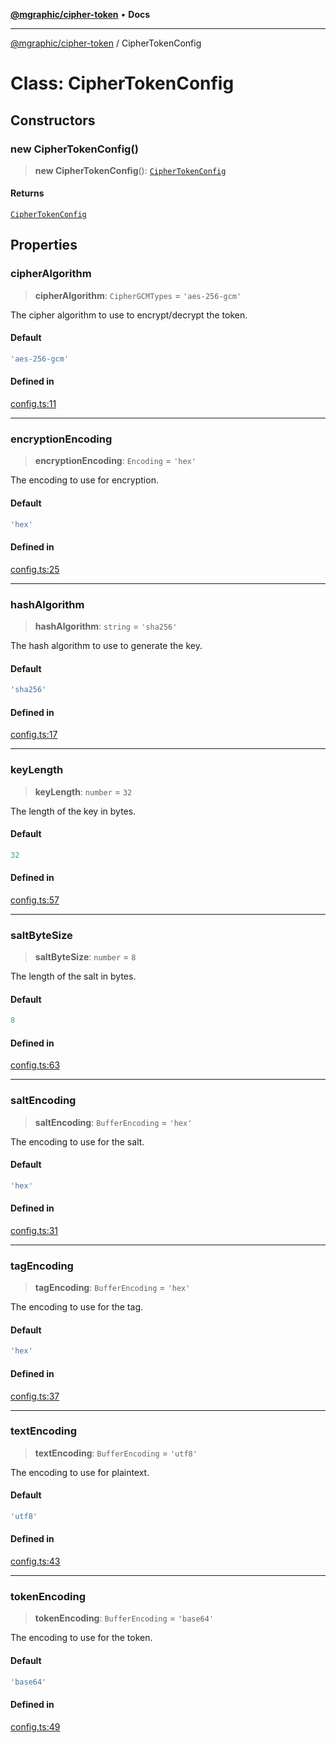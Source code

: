 [**@mgraphic/cipher-token**](../README.md) • **Docs**

***

[@mgraphic/cipher-token](../globals.md) / CipherTokenConfig

# Class: CipherTokenConfig

## Constructors

### new CipherTokenConfig()

> **new CipherTokenConfig**(): [`CipherTokenConfig`](CipherTokenConfig.md)

#### Returns

[`CipherTokenConfig`](CipherTokenConfig.md)

## Properties

### cipherAlgorithm

> **cipherAlgorithm**: `CipherGCMTypes` = `'aes-256-gcm'`

The cipher algorithm to use to encrypt/decrypt the token.

#### Default

```ts
'aes-256-gcm'
```

#### Defined in

[config.ts:11](https://github.com/mgraphic/cipher-token/blob/85f4f780e6a46dc4ef97b9915abc040604b15025/src/config.ts#L11)

***

### encryptionEncoding

> **encryptionEncoding**: `Encoding` = `'hex'`

The encoding to use for encryption.

#### Default

```ts
'hex'
```

#### Defined in

[config.ts:25](https://github.com/mgraphic/cipher-token/blob/85f4f780e6a46dc4ef97b9915abc040604b15025/src/config.ts#L25)

***

### hashAlgorithm

> **hashAlgorithm**: `string` = `'sha256'`

The hash algorithm to use to generate the key.

#### Default

```ts
'sha256'
```

#### Defined in

[config.ts:17](https://github.com/mgraphic/cipher-token/blob/85f4f780e6a46dc4ef97b9915abc040604b15025/src/config.ts#L17)

***

### keyLength

> **keyLength**: `number` = `32`

The length of the key in bytes.

#### Default

```ts
32
```

#### Defined in

[config.ts:57](https://github.com/mgraphic/cipher-token/blob/85f4f780e6a46dc4ef97b9915abc040604b15025/src/config.ts#L57)

***

### saltByteSize

> **saltByteSize**: `number` = `8`

The length of the salt in bytes.

#### Default

```ts
8
```

#### Defined in

[config.ts:63](https://github.com/mgraphic/cipher-token/blob/85f4f780e6a46dc4ef97b9915abc040604b15025/src/config.ts#L63)

***

### saltEncoding

> **saltEncoding**: `BufferEncoding` = `'hex'`

The encoding to use for the salt.

#### Default

```ts
'hex'
```

#### Defined in

[config.ts:31](https://github.com/mgraphic/cipher-token/blob/85f4f780e6a46dc4ef97b9915abc040604b15025/src/config.ts#L31)

***

### tagEncoding

> **tagEncoding**: `BufferEncoding` = `'hex'`

The encoding to use for the tag.

#### Default

```ts
'hex'
```

#### Defined in

[config.ts:37](https://github.com/mgraphic/cipher-token/blob/85f4f780e6a46dc4ef97b9915abc040604b15025/src/config.ts#L37)

***

### textEncoding

> **textEncoding**: `BufferEncoding` = `'utf8'`

The encoding to use for plaintext.

#### Default

```ts
'utf8'
```

#### Defined in

[config.ts:43](https://github.com/mgraphic/cipher-token/blob/85f4f780e6a46dc4ef97b9915abc040604b15025/src/config.ts#L43)

***

### tokenEncoding

> **tokenEncoding**: `BufferEncoding` = `'base64'`

The encoding to use for the token.

#### Default

```ts
'base64'
```

#### Defined in

[config.ts:49](https://github.com/mgraphic/cipher-token/blob/85f4f780e6a46dc4ef97b9915abc040604b15025/src/config.ts#L49)
